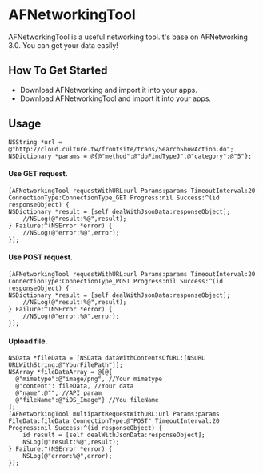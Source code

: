 # AFNetworkingTool

AFNetworkingTool is a useful networking tool.It's base on AFNetworking 3.0.
You can get your data easily!


## How To Get Started

+ Download AFNetworking and import it into your apps.
+ Download AFNetworkingTool and import it into your apps.

 
## Usage

    NSString *url = @"http://cloud.culture.tw/frontsite/trans/SearchShowAction.do";
    NSDictionary *params = @{@"method":@"doFindTypeJ",@"category":@"5"};
        
#### Use GET request.
	[AFNetworkingTool requestWithURL:url Params:params TimeoutInterval:20 ConnectionType:ConnectionType_GET Progress:nil Success:^(id responseObject) {
    NSDictionary *result = [self dealWithJsonData:responseObject];
    	//NSLog(@"result:%@",result);
    } Failure:^(NSError *error) {
    	//NSLog(@"error:%@",error);
    }];

#### Use POST request.

	[AFNetworkingTool requestWithURL:url Params:params TimeoutInterval:20 ConnectionType:ConnectionType_POST Progress:nil Success:^(id responseObject) {
    NSDictionary *result = [self dealWithJsonData:responseObject];
        //NSLog(@"result:%@",result);
    } Failure:^(NSError *error) {
        //NSLog(@"error:%@",error);
    }];

#### Upload file.

    NSData *fileData = [NSData dataWithContentsOfURL:[NSURL URLWithString:@"YourFilePath"]];
    NSArray *fileDataArray = @[@{
      @"mimetype":@"image/png", //Your mimetype
      @"content": fileData, //Your data
      @"name":@"", //API param
      @"fileName":@"iOS_Image"} //You fileName
    ];
    [AFNetworkingTool multipartRequestWithURL:url Params:params FileData:fileData ConnectionType:@"POST" TimeoutInterval:20 Progress:nil Success:^(id responseObject) {
        id result = [self dealWithJsonData:responseObject];
        NSLog(@"result:%@",result);
    } Failure:^(NSError *error) {
        NSLog(@"error:%@",error);
    }];
